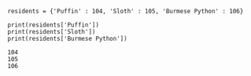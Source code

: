 ```{.python .numberLines}
residents = {'Puffin' : 104, 'Sloth' : 105, 'Burmese Python' : 106}

print(residents['Puffin'])
print(residents['Sloth'])
print(residents['Burmese Python'])
```

```text
104
105
106
```